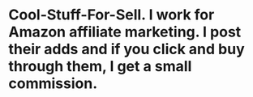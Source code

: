 # Cool-Stuff-For-Sell. I work for Amazon affiliate marketing. I post their adds and if you click and buy through them, I get a small commission. 
